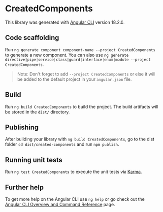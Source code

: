 # CreatedComponents

This library was generated with [Angular CLI](https://github.com/angular/angular-cli) version 18.2.0.

## Code scaffolding

Run `ng generate component component-name --project CreatedComponents` to generate a new component. You can also use `ng generate directive|pipe|service|class|guard|interface|enum|module --project CreatedComponents`.
> Note: Don't forget to add `--project CreatedComponents` or else it will be added to the default project in your `angular.json` file. 

## Build

Run `ng build CreatedComponents` to build the project. The build artifacts will be stored in the `dist/` directory.

## Publishing

After building your library with `ng build CreatedComponents`, go to the dist folder `cd dist/created-components` and run `npm publish`.

## Running unit tests

Run `ng test CreatedComponents` to execute the unit tests via [Karma](https://karma-runner.github.io).

## Further help

To get more help on the Angular CLI use `ng help` or go check out the [Angular CLI Overview and Command Reference](https://angular.dev/tools/cli) page.
